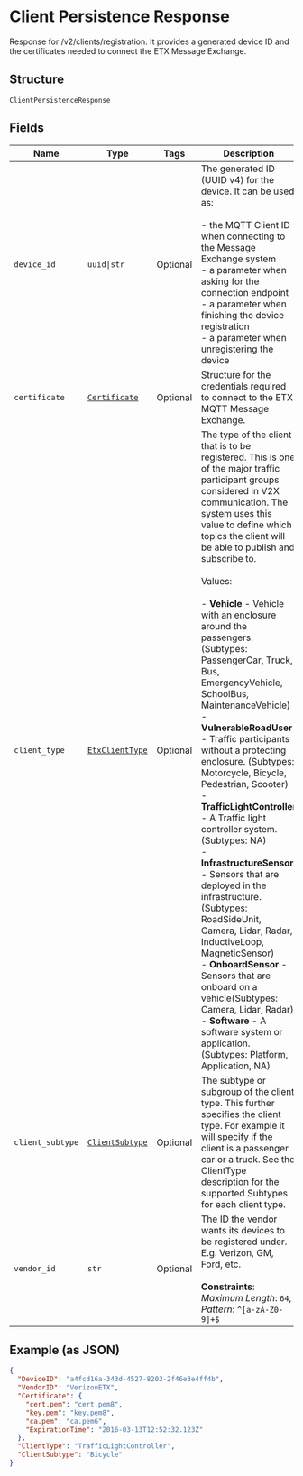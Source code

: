 
# Client Persistence Response

Response for /v2/clients/registration. It provides a generated device ID and the certificates needed to connect the ETX Message Exchange.

## Structure

`ClientPersistenceResponse`

## Fields

| Name | Type | Tags | Description |
|  --- | --- | --- | --- |
| `device_id` | `uuid\|str` | Optional | The generated ID (UUID v4) for the device. It can be used as:<br><br>- the MQTT Client ID when connecting to the Message Exchange system<br>- a parameter when asking for the connection endpoint<br>- a parameter when finishing the device registration<br>- a parameter when unregistering the device |
| `certificate` | [`Certificate`](../../doc/models/certificate.md) | Optional | Structure for the credentials required to connect to the ETX MQTT Message Exchange. |
| `client_type` | [`EtxClientType`](../../doc/models/etx-client-type.md) | Optional | The type of the client that is to be registered. This is one of the major traffic participant groups considered in V2X communication. The system uses this value to define which topics the client will be able to publish and subscribe to.<br><br>Values:<br><br>- **Vehicle** - Vehicle with an enclosure around the passengers. (Subtypes: PassengerCar, Truck, Bus, EmergencyVehicle, SchoolBus, MaintenanceVehicle)<br>- **VulnerableRoadUser** - Traffic participants without a protecting enclosure. (Subtypes: Motorcycle, Bicycle, Pedestrian, Scooter)<br>- **TrafficLightController** - A Traffic light controller system. (Subtypes: NA)<br>- **InfrastructureSensor** - Sensors that are deployed in the infrastructure. (Subtypes: RoadSideUnit, Camera, Lidar, Radar, InductiveLoop, MagneticSensor)<br>- **OnboardSensor** - Sensors that are onboard on a vehicle(Subtypes: Camera, Lidar, Radar)<br>- **Software** - A software system or application. (Subtypes: Platform, Application, NA) |
| `client_subtype` | [`ClientSubtype`](../../doc/models/client-subtype.md) | Optional | The subtype or subgroup of the client type. This further specifies the client type. For example it will specify if the client is a passenger car or a truck. See the ClientType description for the supported Subtypes for each client type. |
| `vendor_id` | `str` | Optional | The ID the vendor wants its devices to be registered under. E.g. Verizon, GM, Ford, etc.<br><br>**Constraints**: *Maximum Length*: `64`, *Pattern*: `^[a-zA-Z0-9]+$` |

## Example (as JSON)

```json
{
  "DeviceID": "a4fcd16a-343d-4527-8203-2f46e3e4ff4b",
  "VendorID": "VerizonETX",
  "Certificate": {
    "cert.pem": "cert.pem8",
    "key.pem": "key.pem8",
    "ca.pem": "ca.pem6",
    "ExpirationTime": "2016-03-13T12:52:32.123Z"
  },
  "ClientType": "TrafficLightController",
  "ClientSubtype": "Bicycle"
}
```

